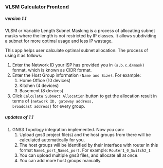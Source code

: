 ### VLSM Calculator Frontend
##### version 1.1
VLSM or Variable Length Subnet Masking is a process of allocating subnet masks where the length is not restricted by IP classes. It allows subdividing a subnet for more optimal usage and less IP wastage. 

This app helps user calculate optimal subnet allocation. The process of using it as follows:

1. Enter the Network ID your ISP has provided you in <code>(a.b.c.d/mask)</code> format, which is known as CIDR format.
2. Enter the Host Group information <code>(Name and Size)</code>. For example:
   1. Home Office (10 devices)
   2. Kitchen (4 devices)
   3. Basement (8 devices)
3. Click <code>Calculate Subnect Allocation</code> button to get the allocation result in terms of <code>{network ID, gateway address, broadcast address}</code> for every group.

##### updates of 1.1
1. GNS3 Topology integration implemented. Now you can:
   1. Upload gns3 project file(s) and the host groups from there will be calculated automatically for you.
   2. The host groups will be identified by their interface with router in this format <code>Name1_port_Name1_port</code>. For example: <code>Router1_0_Switch2_1</code>
   3. You can upload multiple gns3 files, and allocate all at once.
   4. You can add more host groups manually.
